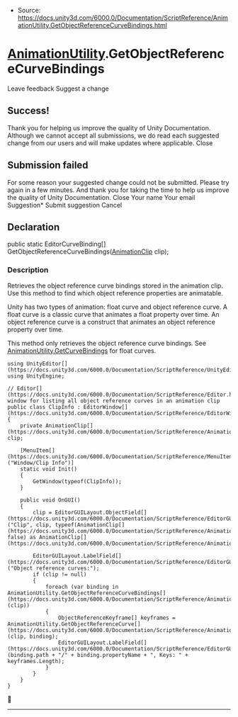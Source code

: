* Source: https://docs.unity3d.com/6000.0/Documentation/ScriptReference/AnimationUtility.GetObjectReferenceCurveBindings.html

#  [AnimationUtility](https://docs.unity3d.com/6000.0/Documentation/ScriptReference/AnimationUtility.html).GetObjectReferenceCurveBindings
Leave feedback
Suggest a change
## Success!
Thank you for helping us improve the quality of Unity Documentation. Although we cannot accept all submissions, we do read each suggested change from our users and will make updates where applicable.
Close
## Submission failed
For some reason your suggested change could not be submitted. Please <a>try again</a> in a few minutes. And thank you for taking the time to help us improve the quality of Unity Documentation.
Close
Your name Your email Suggestion* Submit suggestion
Cancel
## Declaration
public static EditorCurveBinding[] GetObjectReferenceCurveBindings([AnimationClip](https://docs.unity3d.com/6000.0/Documentation/ScriptReference/AnimationClip.html) clip); 
### Description
Retrieves the object reference curve bindings stored in the animation clip.
Use this method to find which object reference properties are animatable.  
  
Unity has two types of animation: float curve and object reference curve. A float curve is a classic curve that animates a float property over time. An object reference curve is a construct that animates an object reference property over time.  
  
This method only retrieves the object reference curve bindings. See [AnimationUtility.GetCurveBindings](https://docs.unity3d.com/6000.0/Documentation/ScriptReference/AnimationUtility.GetCurveBindings.html) for float curves.
```
using UnityEditor[](https://docs.unity3d.com/6000.0/Documentation/ScriptReference/UnityEditor.html);
using UnityEngine;  
  
// Editor[](https://docs.unity3d.com/6000.0/Documentation/ScriptReference/Editor.html) window for listing all object reference curves in an animation clip
public class ClipInfo : EditorWindow[](https://docs.unity3d.com/6000.0/Documentation/ScriptReference/EditorWindow.html)
{
    private AnimationClip[](https://docs.unity3d.com/6000.0/Documentation/ScriptReference/AnimationClip.html) clip;  
  
    [MenuItem[](https://docs.unity3d.com/6000.0/Documentation/ScriptReference/MenuItem.html)("Window/Clip Info")]
    static void Init()
    {
        GetWindow(typeof(ClipInfo));
    }  
  
    public void OnGUI()
    {
        clip = EditorGUILayout.ObjectField[](https://docs.unity3d.com/6000.0/Documentation/ScriptReference/EditorGUILayout.ObjectField.html)("Clip", clip, typeof(AnimationClip[](https://docs.unity3d.com/6000.0/Documentation/ScriptReference/AnimationClip.html)), false) as AnimationClip[](https://docs.unity3d.com/6000.0/Documentation/ScriptReference/AnimationClip.html);  
  
        EditorGUILayout.LabelField[](https://docs.unity3d.com/6000.0/Documentation/ScriptReference/EditorGUILayout.LabelField.html)("Object reference curves:");
        if (clip != null)
        {
            foreach (var binding in AnimationUtility.GetObjectReferenceCurveBindings[](https://docs.unity3d.com/6000.0/Documentation/ScriptReference/AnimationUtility.GetObjectReferenceCurveBindings.html)(clip))
            {
                ObjectReferenceKeyframe[] keyframes = AnimationUtility.GetObjectReferenceCurve[](https://docs.unity3d.com/6000.0/Documentation/ScriptReference/AnimationUtility.GetObjectReferenceCurve.html)(clip, binding);
                EditorGUILayout.LabelField[](https://docs.unity3d.com/6000.0/Documentation/ScriptReference/EditorGUILayout.LabelField.html)(binding.path + "/" + binding.propertyName + ", Keys: " + keyframes.Length);
            }
        }
    }
}

```

* * *

